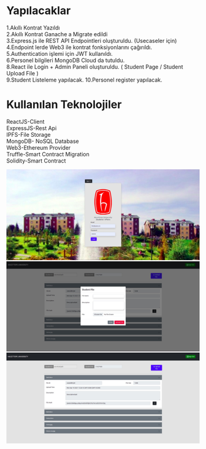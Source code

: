 # Yapılacaklar 
1.Akıllı Kontrat Yazıldı <br/>
2.Akıllı Kontrat Ganache a Migrate edildi <br/>
3.Express.js ile REST API Endpointleri oluşturuldu. (Usecaseler için) <br/>
4.Endpoint lerde Web3 ile kontrat fonksiyonlarını çağırıldı. <br/>
5.Authentication işlemi için JWT kullanıldı. <br/>
6.Personel bilgileri MongoDB Cloud da tutuldu. <br/>
8.React ile Login + Admin Paneli oluşturuldu. ( Student Page / Student Upload File ) <br/>
9.Student Listeleme yapılacak.
10.Personel register yapılacak.

# Kullanılan Teknolojiler 
ReactJS-Client <br/>
ExpressJS-Rest Api <br/>
IPFS-File Storage <br/>
MongoDB- NoSQL Database <br/>
Web3-Ethereum Provider <br/>
Truffle-Smart Contract Migration <br/>
Solidity-Smart Contract <br/>


<img src="images/1.jpeg" />
<img src="images/2.jpeg" />
<img src="images/3.jpeg" />

